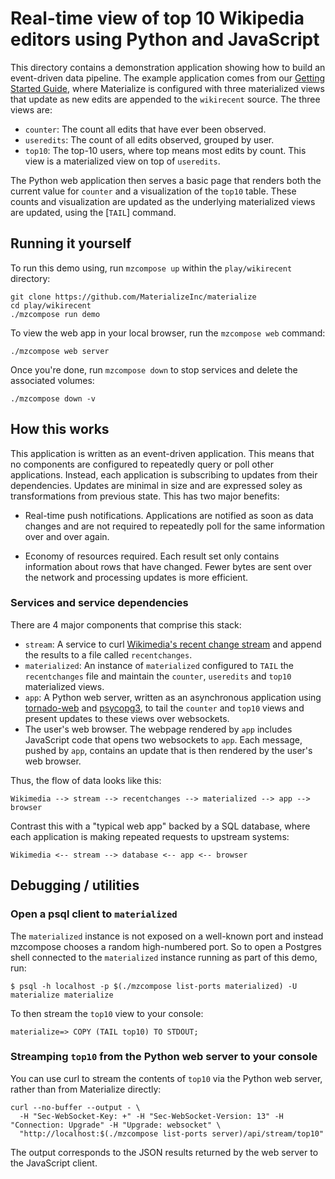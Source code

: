 # Real-time view of top 10 Wikipedia editors using Python and JavaScript

This directory contains a demonstration application showing how to build an
event-driven data pipeline. The example application comes from our [Getting
Started Guide], where Materialize is configured with three materialized views
that update as new edits are appended to the `wikirecent` source. The three
views are:

- `counter`: The count all edits that have ever been observed.
- `useredits`: The count of all edits observed, grouped by user.
- `top10`: The top-10 users, where top means most edits by count. This view is a materialized
  view on top of `useredits`.

The Python web application then serves a basic page that renders both the
current value for `counter` and a visualization of the `top10` table. These
counts and visualization are updated as the underlying materialized views are
updated, using the [`TAIL`] command.

## Running it yourself

To run this demo using, run `mzcompose up` within the `play/wikirecent`
directory:

```
git clone https://github.com/MaterializeInc/materialize
cd play/wikirecent
./mzcompose run demo
```

To view the web app in your local browser, run the `mzcompose web` command:

```
./mzcompose web server
```

Once you're done, run `mzcompose down` to stop services and delete the
associated volumes:

```
./mzcompose down -v
```

## How this works

This application is written as an event-driven application. This means that no
components are configured to repeatedly query or poll other applications.
Instead, each application is subscribing to updates from their dependencies.
Updates are minimal in size and are expressed soley as transformations from
previous state. This has two major benefits:

- Real-time push notifications. Applications are notified as soon as data
  changes and are not required to repeatedly poll for the same information over
  and over again.

- Economy of resources required. Each result set only contains information about
  rows that have changed. Fewer bytes are sent over the network and processing
  updates is more efficient.

### Services and service dependencies

There are 4 major components that comprise this stack:

- `stream`: A service to curl [Wikimedia's recent change stream] and append the
  results to a file called `recentchanges`.
- `materialized`: An instance of `materialized` configured to `TAIL` the
  `recentchanges` file and maintain the `counter`, `useredits` and `top10`
  materialized views.
- `app`: A Python web server, written as an asynchronous application using
  [tornado-web] and [psycopg3], to tail the `counter` and `top10` views and
  present updates to these views over websockets.
- The user's web browser. The webpage rendered by `app` includes JavaScript code
  that opens two websockets to `app`. Each message, pushed by `app`, contains an
  update that is then rendered by the user's web browser.

Thus, the flow of data looks like this:

    Wikimedia --> stream --> recentchanges --> materialized --> app --> browser

Contrast this with a "typical web app" backed by a SQL database, where each application is making
repeated requests to upstream systems:

    Wikimedia <-- stream --> database <-- app <-- browser

## Debugging / utilities

### Open a psql client to `materialized`

The `materialized` instance is not exposed on a well-known port and instead
mzcompose chooses a random high-numbered port. So to open a Postgres shell
connected to the `materialized` instance running as part of this demo, run:

```
$ psql -h localhost -p $(./mzcompose list-ports materialized) -U materialize materialize
```

To then stream the `top10` view to your console:

```
materialize=> COPY (TAIL top10) TO STDOUT;
```

### Streamping `top10` from the Python web server to your console

You can use curl to stream the contents of `top10` via the Python web server,
rather than from Materialize directly:

```
curl --no-buffer --output - \
  -H "Sec-WebSocket-Key: +" -H "Sec-WebSocket-Version: 13" -H "Connection: Upgrade" -H "Upgrade: websocket" \
  "http://localhost:$(./mzcompose list-ports server)/api/stream/top10"
```

The output corresponds to the JSON results returned by the web server to the
JavaScript client.

[Getting Started Guide]: https://materialize.com/docs/get-started/
[TAIL]: https://materialize.com/docs/sql/tail/
[wikimedia's recent change stream]: https://stream.wikimedia.org/v2/stream/recentchange
[tornado-web]: https://www.tornadoweb.org/en/stable/
[psycopg3]: https://www.psycopg.org/psycopg3/
[asyncpg]: https://github.com/MagicStack/asyncpg
